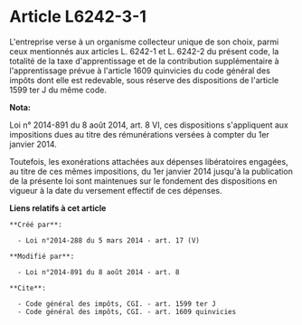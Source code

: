 # Article L6242-3-1

L'entreprise verse à un organisme collecteur unique de son choix, parmi ceux mentionnés aux articles L. 6242-1 et L. 6242-2
du présent code, la totalité de la taxe d'apprentissage et de la contribution supplémentaire à l'apprentissage prévue à
l'article 1609 quinvicies du code général des impôts dont elle est redevable, sous réserve des dispositions de l'article 1599
ter J du même code.

**Nota:**

Loi n° 2014-891 du 8 août 2014, art. 8 VI, ces dispositions s'appliquent aux impositions dues au titre des rémunérations
versées à compter du 1er janvier 2014. 

Toutefois, les exonérations attachées aux dépenses libératoires engagées, au titre de ces mêmes impositions, du 1er janvier
2014 jusqu'à la publication de la présente loi sont maintenues sur le fondement des dispositions en vigueur à la date du
versement effectif de ces dépenses.

**Liens relatifs à cet article**

	**Créé par**:

	  - Loi n°2014-288 du 5 mars 2014 - art. 17 (V)

	**Modifié par**:

	  - Loi n°2014-891 du 8 août 2014 - art. 8

	**Cite**:

	  - Code général des impôts, CGI. - art. 1599 ter J
	  - Code général des impôts, CGI. - art. 1609 quinvicies
